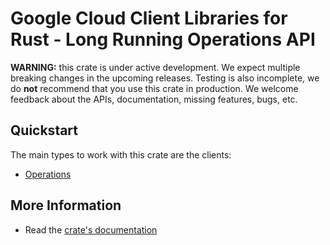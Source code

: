 # Google Cloud Client Libraries for Rust - Long Running Operations API

<!-- Code generated by sidekick. DO NOT EDIT. -->

**WARNING:** this crate is under active development. We expect multiple breaking
changes in the upcoming releases. Testing is also incomplete, we do **not**
recommend that you use this crate in production. We welcome feedback about the
APIs, documentation, missing features, bugs, etc.

## Quickstart

The main types to work with this crate are the clients:

* [Operations](https://docs.rs/google-cloud-longrunning/latest/google_cloud_longrunning/client/struct.Operations.html)

## More Information

* Read the [crate's documentation](https://docs.rs/google-cloud-longrunning/latest/google-cloud-longrunning)
